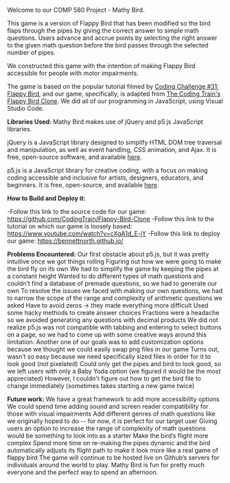 Welcome to our COMP 580 Project - Mathy Bird. 

This game is a version of Flappy Bird that has been modified so the bird flaps through the pipes by giving the correct answer to simple math questions. Users advance and accrue points by selecting the right answer to the given math question before the bird passes through the selected number of pipes. 

We constructed this game with the intention of making Flappy Bird accessible for people with motor impairments.

The game is based on the popular tutorial filmed by [Coding Challenge #31: Flappy Bird](https://www.youtube.com/watch?v=cXgA1d_E-jY), and our game, specifically, is adapted from [The Coding Train's Flappy Bird Clone](https://github.com/CodingTrain/Flappy-Bird-Clone).  We did all of our programming in JavaScript, using Visual Studio Code.

**Libraries Used:**
Mathy Bird makes use of jQuery and p5.js JavaScript libraries.

jQuery is a JavaScript library designed to simplify HTML DOM tree traversal and manipulation, as well as event handling, CSS animation, and Ajax. It is free, open-source software, and available [here](https://jquery.com/). 

p5.js is a JavaScript library for creative coding, with a focus on making coding accessible and inclusive for artists, designers, educators, and beginners. It is free, open-source, and available [here](https://p5js.org/download/).


**How to Build and Deploy it:** 


-Follow this link to the source code for our game: https://github.com/CodingTrain/Flappy-Bird-Clone
-Follow this link to the tutorial on which our game is loosely based: https://www.youtube.com/watch?v=cXgA1d_E-jY
-Follow this link to deploy our game: https://bennettnorth.github.io/ 

**Problems Encountered:**
Our first obstacle about p5.js, but it was pretty intuitive once we got things rolling
Figuring out how we were going to make the bird fly on its own
We had to simplify the game by keeping the pipes at a constant height
Wanted to do different types of math questions and couldn’t find a database of premade questions, so we had to generate our own
To resolve the issues we faced with making our own questions, we had to narrow the scope of the range and complexity of arithmetic questions we asked
Have to avoid zeros → they made everything more difficult
Used some hacky methods to create answer choices
Fractions were a headache so we avoided generating any questions with decimal products
We did not realize p5.js was not compatible with tabbing and entering to select buttons on a page, so we had to come up with some creative ways around this limitation.
Another one of our goals was to add customization options because we thought we could easily swap png files in our game
Turns out, wasn’t so easy because we need specifically sized files in order for it to look good (not pixelated)
Could only get the pipes and bird to look good, so we left users with only a Baby Yoda option (we figured it would be the most appreciated)
However, I couldn't figure out how to get the bird file to change immediately (sometimes takes starting a new game twice)
 
**Future work:**
We have a great framework to add more accessibility options
We could spend time adding sound and screen reader compatibility for those with visual impairments
Add different genres of math questions like we originally hoped to do -- for now, it is perfect for our target user
Giving users an option to increase the range of complexity of math questions would be something to look into as a starter
Make the bird’s flight more complex
Spend more time on re-making the pipes dynamic and the bird automatically adjusts its flight path to make it look more like a real game of flappy bird
The game will continue to be hosted live on Github’s servers for individuals around the world to play. Mathy Bird is fun for pretty much everyone and the perfect way to spend an afternoon.

